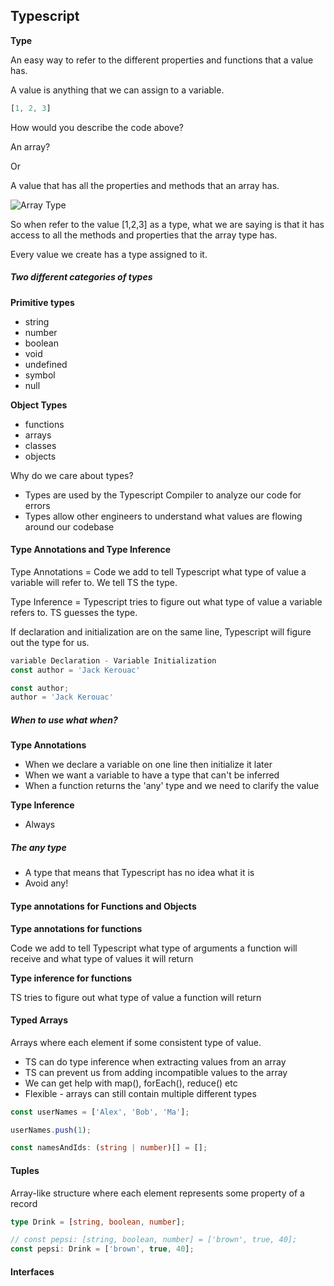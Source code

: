 ## Typescript

**Type**

An easy way to refer to the different properties and functions that a value has.

A value is anything that we can assign to a variable.

```typescript
[1, 2, 3]
```

How would you describe the code above?

An array?

Or

A value that has all the properties and methods that an array has.

![Array Type](/assets/arraytype.png "Array Type")

So when refer to the value [1,2,3] as a type, what we are saying is that it has access to all the methods and properties that the array type has.

Every value we create has a type assigned to it.

##### Two different categories of types

**Primitive types**

- string
- number
- boolean
- void
- undefined
- symbol
- null

**Object Types**

- functions
- arrays
- classes
- objects

Why do we care about types?

- Types are used by the Typescript Compiler to analyze our code for errors
- Types allow other engineers to understand what values are flowing around our codebase

#### Type Annotations and Type Inference

Type Annotations = Code we add to tell Typescript what type of value a variable will refer to. We tell TS the type.

Type Inference = Typescript tries to figure out what type of value a variable refers to. TS guesses the type.

If declaration and initialization are on the same line, Typescript will figure out the type for us.

```typescript
variable Declaration - Variable Initialization
const author = 'Jack Kerouac'
```

```typescript
const author;
author = 'Jack Kerouac'
```

##### When to use what when?

**Type Annotations**

- When we declare a variable on one line then initialize it later
- When we want a variable to have a type that can't be inferred
- When a function returns the 'any' type and we need to clarify the value

**Type Inference**

- Always

##### The any type

- A type that means that Typescript has no idea what it is
- Avoid any!

#### Type annotations for Functions and Objects

**Type annotations for functions**

Code we add to tell Typescript what type of arguments a function will receive and what type of values it will return

**Type inference for functions**

TS tries to figure out what type of value a function will return

#### Typed Arrays

Arrays where each element if some consistent type of value.

- TS can do type inference when extracting values from an array
- TS can prevent us from adding incompatible values to the array
- We can get help with map(), forEach(), reduce() etc
- Flexible - arrays can still contain multiple different types

```typescript
const userNames = ['Alex', 'Bob', 'Ma'];

userNames.push(1);
```

```typescript
const namesAndIds: (string | number)[] = [];
```

#### Tuples

Array-like structure where each element represents some property of a record

```typescript
type Drink = [string, boolean, number];

// const pepsi: [string, boolean, number] = ['brown', true, 40];
const pepsi: Drink = ['brown', true, 40];
```

#### Interfaces














































